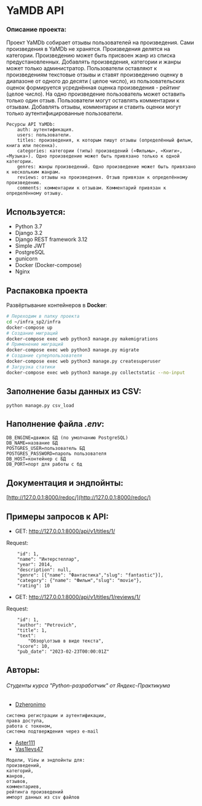 # YaMDB API

### Описание проекта:

Проект YaMDb собирает отзывы пользователей на произведения. Сами произведения в YaMDb не хранятся. Произведения делятся
на категории. Произведению может быть присвоен жанр из списка предустановленных. Добавлять произведения, категории и
жанры может только администратор.
Пользователи оставляют к произведениям текстовые отзывы и ставят произведению оценку в диапазоне от одного до десяти (
целое число), из пользовательских оценок формируется усреднённая оценка произведения - рейтинг (целое число). На одно
произведение пользователь может оставить только один отзыв.
Пользователи могут оставлять комментарии к отзывам. Добавлять отзывы, комментарии и ставить оценки могут только
аутентифицированные пользователи.

```
Ресурсы API YaMDb:
    auth: аутентификация.
    users: пользователи.
    titles: произведения, к которым пишут отзывы (определённый фильм, книга или песенка).
    categories: категории (типы) произведений («Фильмы», «Книги», «Музыка»). Одно произведение может быть привязано только к одной категории.
    genres: жанры произведений. Одно произведение может быть привязано к нескольким жанрам.
    reviews: отзывы на произведения. Отзыв привязан к определённому произведению.
    comments: комментарии к отзывам. Комментарий привязан к определённому отзыву.
```

## Используется:

+ Python 3.7
+ Django 3.2
+ Django REST framework 3.12
+ Simple JWT
+ PostgreSQL
+ gunicorn
+ Docker (Docker-compose)
+ Nginx

## Распаковка проекта

Развёртывание контейнеров в **Docker**:

```bash
# Переходим в папку проекта
cd ~/infra_sp2/infra
docker-compose up
# Создание миграций
docker-compose exec web python3 manage.py makemigrations
# Применение миграций
docker-compose exec web python3 manage.py migrate
# Создание суперпользователя
docker-compose exec web python3 manage.py createsuperuser
# Загрузка статики
docker-compose exec web python3 manage.py collectstatic --no-input
```

## Заполнение базы данных из CSV:

```
python manage.py csv_load
```

## Наполнение файла *.env*:

```
DB_ENGINE=движок БД (по умолчанию PostgreSQL)
DB_NAME=название БД 
POSTGRES_USER=пользователь БД 
POSTGRES_PASSWORD=пароль пользователя 
DB_HOST=контейнер с БД  
DB_PORT=порт для работы с бд
```

## Документация и эндпойнты:

[http://127.0.0.1:8000/redoc/](http://127.0.0.1:8000/redoc/)

## Примеры запросов к API:

- GET: http://127.0.0.1:8000/api/v1/titles/1/

Request:

```J-SON
    "id": 1,
    "name": "Интерстеллар",
    "year": 2014,
    "description": null,
    "genre": [{"name": "Фантастика","slug": "fantastic"}],
    "category": {"name": "Фильм","slug": "movie"},
    "rating": 10
```

- GET: http://127.0.0.1:8000/api/v1/titles/1/reviews/1/

Request:

```J-SON
    "id": 1,
    "author": "Petrovich",
    "title": 1,
    "text": 
        "Обзор\отзыв в виде текста",
    "score": 10,
    "pub_date": "2023-02-23T00:00:01Z"
```

## Авторы:

###### Студенты курса "Python-разработчик" от Яндекс-Практикума

+ [Dzheronimo](https://github.com/dzheronimo)

```text
система регистрации и аутентификации,
права доступа,
работа с токеном,
система подтверждения через e-mail
```

+ [Aster111](https://github.com/Aster111)
+ [Vas1levs47](https://github.com/Vas1levs47)

```text
Модели, View и эндпойнты для:
произведений,
категорий,
жанров,
отзывов,
комментариев,
рейтинга произведений
импорт данных из csv файлов
```
